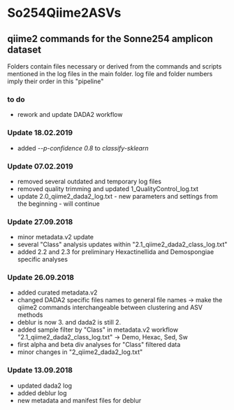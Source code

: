 # So254Qiime2ASVs
## qiime2 commands for the Sonne254 amplicon dataset

Folders contain files necessary or derived from the commands and scripts mentioned in the log files in the main folder.
log file and folder numbers imply their order in this "pipeline"

### to do
- rework and update DADA2 workflow

### Update 18.02.2019
- added *--p-confidence 0.8* to *classify-sklearn*

### Update 07.02.2019
- removed several outdated and temporary log files
- removed quality trimming and updated 1_QualityControl_log.txt
- update 2.0_qiime2_dada2_log.txt - new parameters and settings from the beginning - will continue

### Update 27.09.2018
- minor metadata.v2 update
- several "Class" analysis updates within "2.1_qiime2_dada2_class_log.txt"
- added 2.2 and 2.3 for preliminary Hexactinellida and Demospongiae specific analyses

### Update 26.09.2018
- added curated metadata.v2
- changed DADA2 specific files names to general file names -> make the qiime2 commands interchangeable between clustering and ASV methods
- deblur is now 3. and dada2 is still 2.
- added sample filter by "Class" in metadata.v2 workflow "2.1_qiime2_dada2_class_log.txt" -> Demo, Hexac, Sed, Sw
- first alpha and beta div analyses for "Class" filtered data
- minor changes in "2_qiime2_dada2_log.txt"

### Update 13.09.2018
- updated dada2 log
- added deblur log
- new metadata and manifest files for deblur
